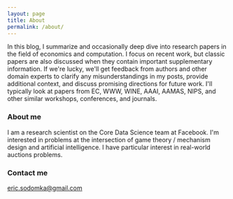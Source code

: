```yaml
---
layout: page
title: About
permalink: /about/
---
```


In this blog, I summarize and occasionally deep dive into research papers in the field of economics and computation. I focus on recent work, but classic papers are also discussed when they contain important supplementary information. If we're lucky, we'll get feedback from authors and other domain experts to clarify any misunderstandings in my posts, provide additional context, and discuss promising directions for future work. I'll typically look at papers from EC, WWW, WINE, AAAI, AAMAS, NIPS, and other similar workshops, conferences, and journals. 

<!---
My main motivation for creating this blog is to have a forcing function to keep me up to date on the literature. I hope that the process of explaining others' work gives me a better understanding of their research, and that documenting it here will allow me to more quickly recall technical details months down the road. 

I also hope to improve my speed at consuming, digesting, and explaining technical content. I may occasionally have a post about techniques I've found helpful. I will try to force myself to follow the "done is better than perfect" mantra and iterate on posts as needed. This will probably increase the number of errors and misunderstandings in my posts, so if you see an issue, please let me know!
--->

### About me

I am a research scientist on the Core Data Science team at Facebook. I'm interested in problems at the intersection of game theory / mechanism design and artificial intelligence. I have particular interest in real-world auctions problems. 

### Contact me

[eric.sodomka@gmail.com](mailto:eric.sodomka@gmail.com)
